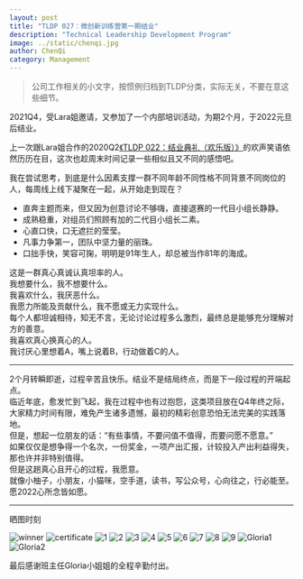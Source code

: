 ```yaml
---
layout: post
title: "TLDP 027：微创新训练营第一期结业"
description: "Technical Leadership Development Program"
image: ../static/chenqi.jpg
author: ChenQi
category: Management
---
```


> 公司工作相关的小文字，按惯例归档到TLDP分类，实际无关，不要在意这些细节。

2021Q4，受Lara姐邀请，又参加了一个内部培训活动，为期2个月，于2022元旦后结业。

上一次跟Lara姐合作的2020Q2[《TLDP 022：结业典礼（欢乐版）》](https://mp.weixin.qq.com/s/IqsTHdulMThCUmXtjXs3zA)的欢声笑语依然历历在目，这次也趁周末时间记录一些相似且又不同的感悟吧。

我在尝试思考，到底是什么因素支撑一群不同年龄不同性格不同背景不同岗位的人，每周线上线下凝聚在一起，从开始走到现在？

+ 直奔主题而来，但又因为创意讨论不够嗨，直接退赛的一代目小组长静静。
+ 成熟稳重，对组员们照顾有加的二代目小组长二素。
+ 心直口快，口无遮拦的莹莹。
+ 凡事力争第一，团队中坚力量的丽珠。
+ 口拙手快，笑容可掬，明明是91年生人，却总被当作81年的海成。

这是一群真心真诚认真坦率的人。  
我想要什么，我不想要什么。  
我喜欢什么，我厌恶什么。  
我愿力所能及贡献什么，我不愿或无力实现什么。  
每个人都坦诚相待，知无不言，无论讨论过程多么激烈，最终总是能够充分理解对方的善意。  
我喜欢真心换真心的人。  
我讨厌心里想着A，嘴上说着B，行动做着C的人。

----
2个月转瞬即逝，过程辛苦且快乐。结业不是结局终点，而是下一段过程的开端起点。  
临近年底，愈发忙到飞起，我在过程中也有过抱怨，这类项目放在Q4年终之际，大家精力时间有限，难免产生诸多遗憾，最初的精彩创意恐怕无法完美的实践落地。  
但是，想起一位朋友的话：“有些事情，不要问值不值得，而要问愿不愿意。”  
如果仅仅是想争得一个名次，一份奖金，一项产出汇报，计较投入产出利益得失，那也许并非特别值得。  
但是这趟真心且开心的过程，我愿意。  
就像小柚子，小朋友，小猫咪，空手道，读书，写公众号，心向往之，行必能至。  
愿2022心所念皆如愿。

----
晒图时刻

![winner](../static/mip/winner.png)
![certificate](../static/mip/certificate.jpg)
![1](../static/mip/1.jpg)
![2](../static/mip/2.jpg)
![3](../static/mip/3.jpg)
![4](../static/mip/4.jpg)
![5](../static/mip/5.jpg)
![6](../static/mip/6.jpg)
![7](../static/mip/7.jpg)
![8](../static/mip/8.jpg)
![9](../static/mip/9.jpg)
![Gloria1](../static/mip/gloria1.jpg)
![Gloria2](../static/mip/gloria2.jpg)

最后感谢班主任Gloria小姐姐的全程辛勤付出。
